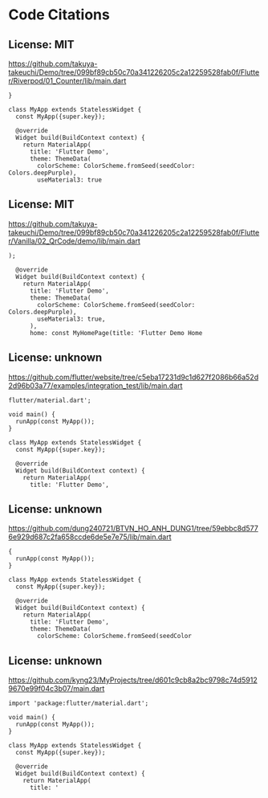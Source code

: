 # Code Citations

## License: MIT
https://github.com/takuya-takeuchi/Demo/tree/099bf89cb50c70a341226205c2a12259528fab0f/Flutter/Riverpod/01_Counter/lib/main.dart

```
}

class MyApp extends StatelessWidget {
  const MyApp({super.key});

  @override
  Widget build(BuildContext context) {
    return MaterialApp(
      title: 'Flutter Demo',
      theme: ThemeData(
        colorScheme: ColorScheme.fromSeed(seedColor: Colors.deepPurple),
        useMaterial3: true
```


## License: MIT
https://github.com/takuya-takeuchi/Demo/tree/099bf89cb50c70a341226205c2a12259528fab0f/Flutter/Vanilla/02_QrCode/demo/lib/main.dart

```
);

  @override
  Widget build(BuildContext context) {
    return MaterialApp(
      title: 'Flutter Demo',
      theme: ThemeData(
        colorScheme: ColorScheme.fromSeed(seedColor: Colors.deepPurple),
        useMaterial3: true,
      ),
      home: const MyHomePage(title: 'Flutter Demo Home
```


## License: unknown
https://github.com/flutter/website/tree/c5eba17231d9c1d627f2086b66a52d2d96b03a77/examples/integration_test/lib/main.dart

```
flutter/material.dart';

void main() {
  runApp(const MyApp());
}

class MyApp extends StatelessWidget {
  const MyApp({super.key});

  @override
  Widget build(BuildContext context) {
    return MaterialApp(
      title: 'Flutter Demo',
```


## License: unknown
https://github.com/dung240721/BTVN_HO_ANH_DUNG1/tree/59ebbc8d5776e929d687c2fa658ccde6de5e7e75/lib/main.dart

```
{
  runApp(const MyApp());
}

class MyApp extends StatelessWidget {
  const MyApp({super.key});

  @override
  Widget build(BuildContext context) {
    return MaterialApp(
      title: 'Flutter Demo',
      theme: ThemeData(
        colorScheme: ColorScheme.fromSeed(seedColor
```


## License: unknown
https://github.com/kyng23/MyProjects/tree/d601c9cb8a2bc9798c74d59129670e99f04c3b07/main.dart

```
import 'package:flutter/material.dart';

void main() {
  runApp(const MyApp());
}

class MyApp extends StatelessWidget {
  const MyApp({super.key});

  @override
  Widget build(BuildContext context) {
    return MaterialApp(
      title: '
```

